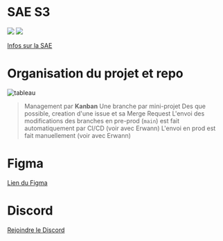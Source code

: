 # SAE S3

![](https://img.shields.io/badge/groupe-G4S3B-orange)
![](https://img.shields.io/badge/sous--groupe-B2-orange)

[Infos sur la SAE](https://clarolineconnect.univ-lyon1.fr/icap_website/424/76578)

# Organisation du projet et repo

![tableau](https://i.imgur.com/GJPHVLJ.jpg)

> Management par **Kanban**
> Une branche par mini-projet
> Des que possible, creation d'une issue et sa Merge Request
> L'envoi des modifications des branches en pre-prod (`main`) est fait automatiquement par CI/CD (voir avec Erwann)
> L'envoi en prod est fait manuellement (voir avec Erwann)

# Figma

[Lien du Figma](https://www.figma.com/file/ByNwAbPtnzLIMHgbKed4hI/Untitled?node-id=14%3A159)

# Discord

[Rejoindre le Discord](https://discord.gg/P7hSSTnpZV)
